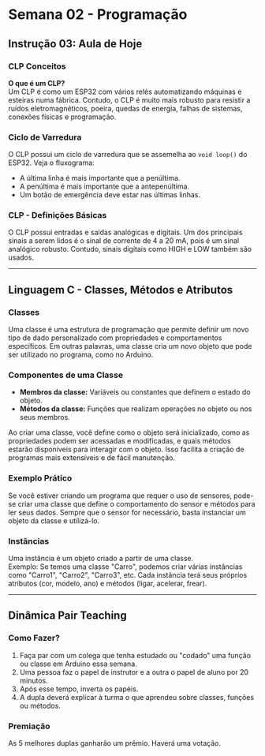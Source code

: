 # Semana 02 - Programação

## Instrução 03: Aula de Hoje

### CLP Conceitos

**O que é um CLP?**  
Um CLP é como um ESP32 com vários relés automatizando máquinas e esteiras numa fábrica. Contudo, o CLP é muito mais robusto para resistir a ruídos eletromagnéticos, poeira, quedas de energia, falhas de sistemas, conexões físicas e programação.

### Ciclo de Varredura

O CLP possui um ciclo de varredura que se assemelha ao `void loop()` do ESP32. Veja o fluxograma:  
- A última linha é mais importante que a penúltima.  
- A penúltima é mais importante que a antepenúltima.  
- Um botão de emergência deve estar nas últimas linhas.

### CLP - Definições Básicas

O CLP possui entradas e saídas analógicas e digitais. Um dos principais sinais a serem lidos é o sinal de corrente de 4 a 20 mA, pois é um sinal analógico robusto. Contudo, sinais digitais como HIGH e LOW também são usados.

---

## Linguagem C - Classes, Métodos e Atributos

### Classes
Uma classe é uma estrutura de programação que permite definir um novo tipo de dado personalizado com propriedades e comportamentos específicos. Em outras palavras, uma classe cria um novo objeto que pode ser utilizado no programa, como no Arduino.

### Componentes de uma Classe
- **Membros da classe:** Variáveis ou constantes que definem o estado do objeto.
- **Métodos da classe:** Funções que realizam operações no objeto ou nos seus membros.

Ao criar uma classe, você define como o objeto será inicializado, como as propriedades podem ser acessadas e modificadas, e quais métodos estarão disponíveis para interagir com o objeto. Isso facilita a criação de programas mais extensíveis e de fácil manutenção.

### Exemplo Prático
Se você estiver criando um programa que requer o uso de sensores, pode-se criar uma classe que define o comportamento do sensor e métodos para ler seus dados. Sempre que o sensor for necessário, basta instanciar um objeto da classe e utilizá-lo.

### Instâncias
Uma instância é um objeto criado a partir de uma classe.  
Exemplo: Se temos uma classe "Carro", podemos criar várias instâncias como "Carro1", "Carro2", "Carro3", etc. Cada instância terá seus próprios atributos (cor, modelo, ano) e métodos (ligar, acelerar, frear).

---

## Dinâmica Pair Teaching

### Como Fazer?

1. Faça par com um colega que tenha estudado ou "codado" uma função ou classe em Arduino essa semana.
2. Uma pessoa faz o papel de instrutor e a outra o papel de aluno por 20 minutos.
3. Após esse tempo, inverta os papéis.
4. A dupla deverá explicar à turma o que aprendeu sobre classes, funções ou métodos.

### Premiação

As 5 melhores duplas ganharão um prêmio. Haverá uma votação.
